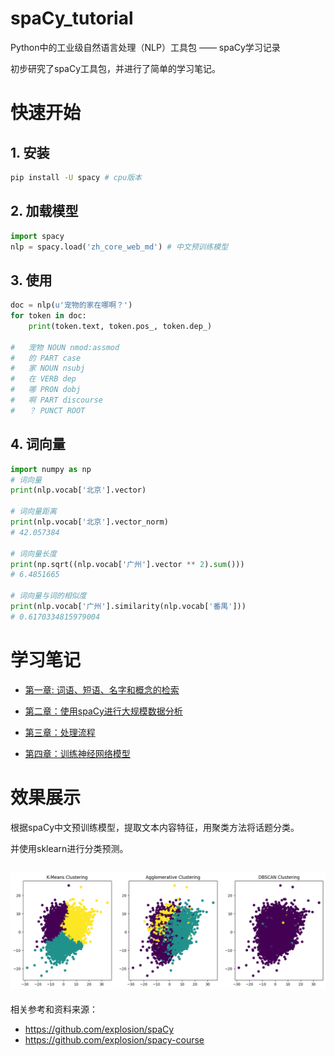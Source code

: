 # spaCy_tutorial
Python中的工业级自然语言处理（NLP）工具包 —— spaCy学习记录

初步研究了spaCy工具包，并进行了简单的学习笔记。

# 快速开始

## 1. 安装
```bash
pip install -U spacy # cpu版本
```
## 2. 加载模型

```python
import spacy
nlp = spacy.load('zh_core_web_md') # 中文预训练模型
```

## 3. 使用
```python
doc = nlp(u'宠物的家在哪啊？')
for token in doc:
    print(token.text, token.pos_, token.dep_)

#   宠物 NOUN nmod:assmod
#   的 PART case
#   家 NOUN nsubj
#   在 VERB dep
#   哪 PRON dobj
#   啊 PART discourse
#   ？ PUNCT ROOT
```
## 4. 词向量
```python
import numpy as np
# 词向量
print(nlp.vocab['北京'].vector)

# 词向量距离
print(nlp.vocab['北京'].vector_norm)
# 42.057384

# 词向量长度
print(np.sqrt((nlp.vocab['广州'].vector ** 2).sum()))
# 6.4851665

# 词向量与词的相似度
print(nlp.vocab['广州'].similarity(nlp.vocab['番禺']))
# 0.6170334815979004
```

# 学习笔记

 - [第一章: 词语、短语、名字和概念的检索](spaCy0.ipynb)

 - [第二章：使用spaCy进行大规模数据分析](spaCy1.ipynb)

 - [第三章：处理流程](spaCy2.ipynb)

 - [第四章：训练神经网络模型](spaCy3.ipynb)

# 效果展示

根据spaCy中文预训练模型，提取文本内容特征，用聚类方法将话题分类。

并使用sklearn进行分类预测。

![效果展示](images/demo.png)
---
相关参考和资料来源：
 - https://github.com/explosion/spaCy
 - https://github.com/explosion/spacy-course
